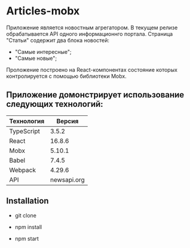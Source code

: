 # Articles-mobx

Приложение является новостным агрегатором.
В текущем релизе обрабатывается API одного информационнго портала.
Страница "Статьи" содержит два блока новостей:
- "Самые интересные";
- "Самые новые";

Проложение построено на React-компонентах состояние которых контролируется
с помощью библиотеки Mobx.


Приложение домонстрирует использование следующих технологий:  
------------------
Технология|Версия
----------|---------
TypeScript|3.5.2
React     |16.8.6
Mobx      |5.10.1
Babel     |7.4.5
Webpack   |4.29.6
API       |newsapi.org

## Installation

* git clone

* npm install

* npm start
